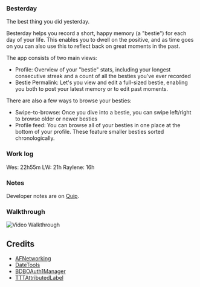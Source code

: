 ### Besterday
 
The best thing you did yesterday.

Besterday helps you record a short, happy memory (a "bestie") for each day of your life. This enables you to dwell on the positive, and as time goes on you can also use this to reflect back on great moments in the past.

The app consists of two main views:
* Profile: Overview of your "bestie" stats, including your longest consecutive streak and a count of all the besties you've ever recorded
* Bestie Permalink: Let's you view and edit a full-sized bestie, enabling you both to post your latest memory or to edit past moments.

There are also a few ways to browse your besties:
* Swipe-to-browse: Once you dive into a bestie, you can swipe left/right to browse older or newer besties
* Profile feed: You can browse all of your besties in one place at the bottom of your profile. These feature smaller besties sorted chronologically.

### Work log

Wes: 22h55m
LW: 21h
Raylene: 16h

### Notes

Developer notes are on [Quip](https://quip.com/8WIxAZrbzGQE).

### Walkthrough
![Video Walkthrough](http://i.giphy.com/5xaOcLu9SZBxhDuTwis.gif)

Credits
---------
* [AFNetworking](https://github.com/AFNetworking/AFNetworking)
* [DateTools](https://github.com/MatthewYork/DateTools)
* [BDBOAuth1Manager](https://github.com/bdbergeron/BDBOAuth1Manager)
* [TTTAttributedLabel](https://github.com/mattt/TTTAttributedLabel)
